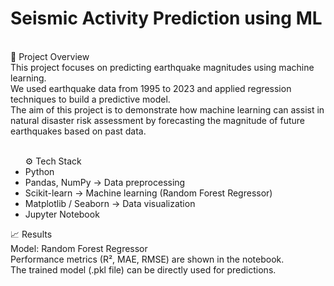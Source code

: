 # Seismic Activity Prediction using ML
<br>
📌 Project Overview<br>
This project focuses on predicting earthquake magnitudes using machine learning.
<br>
We used earthquake data from 1995 to 2023 and applied regression techniques to build a predictive model.
<br>
The aim of this project is to demonstrate how machine learning can assist in natural disaster risk assessment by forecasting the magnitude of future earthquakes based on past data.
<br><br>
<ul>
⚙️ Tech Stack

<li>Python</li>
<li>Pandas, NumPy → Data preprocessing</li>
<li>Scikit-learn → Machine learning (Random Forest Regressor)</li>
<li>Matplotlib / Seaborn → Data visualization</li>
<li>Jupyter Notebook</li>
</ul>

📈 Results
<br>
Model: Random Forest Regressor
<br>
Performance metrics (R², MAE, RMSE) are shown in the notebook.
<br>
The trained model (.pkl file) can be directly used for predictions.